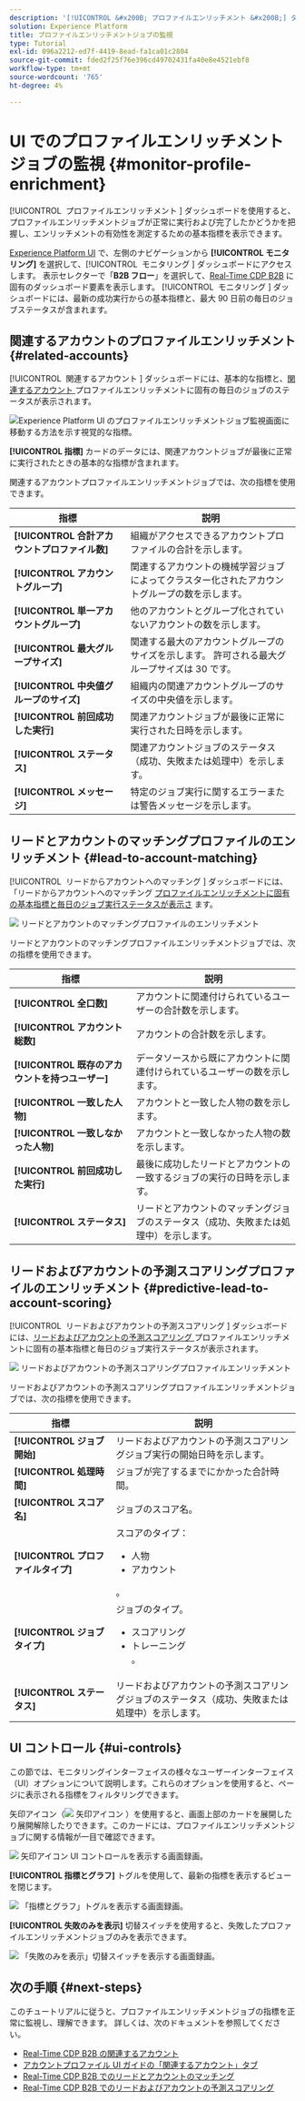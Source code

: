 ```yaml
---
description: '[!UICONTROL &#x200B; プロファイルエンリッチメント &#x200B;] ダッシュボードを使用すると、プロファイルエンリッチメントジョブが正常に実行および完了したかどうかを把握し、エンリッチメントの有効性を測定するための基本指標を表示できます。'
solution: Experience Platform
title: プロファイルエンリッチメントジョブの監視
type: Tutorial
exl-id: 096a2212-ed7f-4419-8ead-fa1ca01c2804
source-git-commit: fded2f25f76e396cd49702431fa40e8e4521ebf8
workflow-type: tm+mt
source-wordcount: '765'
ht-degree: 4%

---
```


# UI でのプロファイルエンリッチメントジョブの監視 {#monitor-profile-enrichment}

[!UICONTROL &#x200B; プロファイルエンリッチメント &#x200B;] ダッシュボードを使用すると、プロファイルエンリッチメントジョブが正常に実行および完了したかどうかを把握し、エンリッチメントの有効性を測定するための基本指標を表示できます。

[Experience Platform UI](https://platform.adobe.com) で、左側のナビゲーションから **[!UICONTROL モニタリング]** を選択して、[!UICONTROL &#x200B; モニタリング &#x200B;] ダッシュボードにアクセスします。 表示セレクターで「**B2B フロー**」を選択して、[Real-Time CDP B2B](/help/rtcdp/b2b-overview.md) に固有のダッシュボード要素を表示します。  [!UICONTROL &#x200B; モニタリング &#x200B;] ダッシュボードには、最新の成功実行からの基本指標と、最大 90 日前の毎日のジョブステータスが含まれます。

## 関連するアカウントのプロファイルエンリッチメント {#related-accounts}

[!UICONTROL &#x200B; 関連するアカウント &#x200B;] ダッシュボードには、基本的な指標と、[&#x200B; 関連するアカウント &#x200B;](/help/rtcdp/b2b-ai-ml-services/related-accounts.md) プロファイルエンリッチメントに固有の毎日のジョブのステータスが表示されます。

![Experience Platform UI のプロファイルエンリッチメントジョブ監視画面に移動する方法を示す視覚的な指標。](/help/dataflows/assets/ui/b2b/monitoring-profile-enrichment-jobs.png)

**[!UICONTROL 指標]** カードのデータには、関連アカウントジョブが最後に正常に実行されたときの基本的な指標が含まれます。

関連するアカウントプロファイルエンリッチメントジョブでは、次の指標を使用できます。

| 指標 | 説明 |
| --------- | ---------- |
| **[!UICONTROL 合計アカウントプロファイル数]** | 組織がアクセスできるアカウントプロファイルの合計を示します。 |
| **[!UICONTROL アカウントグループ]** | 関連するアカウントの機械学習ジョブによってクラスター化されたアカウントグループの数を示します。 |
| **[!UICONTROL 単一アカウントグループ]** | 他のアカウントとグループ化されていないアカウントの数を示します。 |
| **[!UICONTROL 最大グループサイズ]** | 関連する最大のアカウントグループのサイズを示します。 許可される最大グループサイズは 30 です。 |
| **[!UICONTROL 中央値グループのサイズ]** | 組織内の関連アカウントグループのサイズの中央値を示します。 |
| **[!UICONTROL 前回成功した実行]** | 関連アカウントジョブが最後に正常に実行された日時を示します。 |
| **[!UICONTROL ステータス]** | 関連アカウントジョブのステータス（成功、失敗または処理中）を示します。 |
| **[!UICONTROL メッセージ]** | 特定のジョブ実行に関するエラーまたは警告メッセージを示します。 |

## リードとアカウントのマッチングプロファイルのエンリッチメント {#lead-to-account-matching}

[!UICONTROL &#x200B; リードからアカウントへのマッチング &#x200B;] ダッシュボードには、「リードからアカウントへのマッチング [&#x200B; プロファイルエンリッチメントに固有の基本指標と毎日のジョブ実行ステータスが表示さ &#x200B;](/help/rtcdp/b2b-ai-ml-services/lead-to-account-matching.md) ます。

![&#x200B; リードとアカウントのマッチングプロファイルのエンリッチメント &#x200B;](/help/dataflows/assets/ui/b2b/mpc-lead-to-account-matching.png)

リードとアカウントのマッチングプロファイルエンリッチメントジョブでは、次の指標を使用できます。

| 指標 | 説明 |
| --------- | ---------- |
| **[!UICONTROL 全口数]** | アカウントに関連付けられているユーザーの合計数を示します。 |
| **[!UICONTROL アカウント総数]** | アカウントの合計数を示します。 |
| **[!UICONTROL 既存のアカウントを持つユーザー]** | データソースから既にアカウントに関連付けられているユーザーの数を示します。 |
| **[!UICONTROL 一致した人物]** | アカウントと一致した人物の数を示します。 |
| **[!UICONTROL 一致しなかった人物]** | アカウントと一致しなかった人物の数を示します。 |
| **[!UICONTROL 前回成功した実行]** | 最後に成功したリードとアカウントの一致するジョブの実行の日時を示します。 |
| **[!UICONTROL ステータス]** | リードとアカウントのマッチングジョブのステータス（成功、失敗または処理中）を示します。 |

## リードおよびアカウントの予測スコアリングプロファイルのエンリッチメント {#predictive-lead-to-account-scoring}

[!UICONTROL &#x200B; リードおよびアカウントの予測スコアリング &#x200B;] ダッシュボードには、[&#x200B; リードおよびアカウントの予測スコアリング &#x200B;](/help/rtcdp/b2b-ai-ml-services/predictive-lead-and-account-scoring.md) プロファイルエンリッチメントに固有の基本指標と毎日のジョブ実行ステータスが表示されます。

![&#x200B; リードおよびアカウントの予測スコアリングプロファイルエンリッチメント &#x200B;](/help/dataflows/assets/ui/b2b/predictive-lead-and-account-scoring.png)

リードおよびアカウントの予測スコアリングプロファイルエンリッチメントジョブでは、次の指標を使用できます。

| 指標 | 説明 |
| --------- | ---------- |
| **[!UICONTROL ジョブ開始]** | リードおよびアカウントの予測スコアリングジョブ実行の開始日時を示します。 |
| **[!UICONTROL 処理時間]** | ジョブが完了するまでにかかった合計時間。 |
| **[!UICONTROL スコア名]** | ジョブのスコア名。 |
| **[!UICONTROL プロファイルタイプ]** | スコアのタイプ： <ul><li>人物</li><li>アカウント</li></ul>。 |
| **[!UICONTROL ジョブタイプ]** | ジョブのタイプ。<ul><li>スコアリング</li><li>トレーニング</li>。 |
| **[!UICONTROL ステータス]** | リードおよびアカウントの予測スコアリングジョブのステータス（成功、失敗または処理中）を示します。 |

## UI コントロール {#ui-controls}

この節では、モニタリングインターフェイスの様々なユーザーインターフェイス（UI）オプションについて説明します。これらのオプションを使用すると、ページに表示される指標をフィルタリングできます。

矢印アイコン（![&#x200B; 矢印アイコン &#x200B;](/help/images/icons/chevron-up.png)）を使用すると、画面上部のカードを展開したり展開解除したりできます。このカードには、プロファイルエンリッチメントジョブに関する情報が一目で確認できます。

![&#x200B; 矢印アイコン UI コントロールを表示する画面録画。](/help/dataflows/assets/ui/b2b/use-arrow-control.gif)

**[!UICONTROL 指標とグラフ]** トグルを使用して、最新の指標を表示するビューを閉じます。

![&#x200B; 「指標とグラフ」トグルを表示する画面録画。](/help/dataflows/assets/ui/b2b/metrics-and-graphs-toggle.gif)

**[!UICONTROL 失敗のみを表示]** 切替スイッチを使用すると、失敗したプロファイルエンリッチメントジョブのみを表示できます。

![&#x200B; 「失敗のみを表示」切替スイッチを表示する画面録画。](/help/dataflows/assets/ui/b2b/show-failures-only.gif)

## 次の手順 {#next-steps}

このチュートリアルに従うと、プロファイルエンリッチメントジョブの指標を正常に監視し、理解できます。 詳しくは、次のドキュメントを参照してください。

* [Real-Time CDP B2B の関連するアカウント](/help/rtcdp/b2b-ai-ml-services/related-accounts.md)
* [アカウントプロファイル UI ガイドの「関連するアカウント」タブ](/help/rtcdp/accounts/account-profile-ui-guide.md)
* [Real-Time CDP B2B でのリードとアカウントのマッチング](/help/rtcdp/b2b-ai-ml-services/lead-to-account-matching.md)
* [Real-Time CDP B2B でのリードおよびアカウントの予測スコアリング](/help/rtcdp/b2b-ai-ml-services/predictive-lead-and-account-scoring.md)
